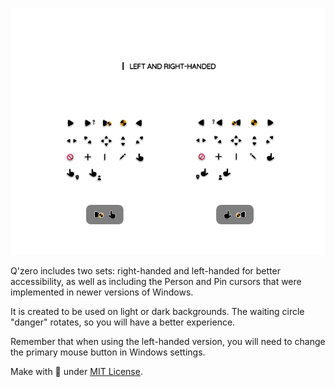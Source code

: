<p align="center"><a href="#"><img alt="Image to Ico" src="assets/Preview-Page.png"/></a></p>

Q'zero includes two sets: right-handed and left-handed for better accessibility, as well as including the Person and Pin cursors that were implemented in newer versions of Windows.

It is created to be used on light or dark backgrounds. The waiting circle "danger" rotates, so you will have a better experience.

Remember that when using the left-handed version, you will need to change the primary mouse button in Windows settings.

Make with 🖤 under [MIT License](https://github.com/genesistoxical/qzero-cursor/blob/master/LICENSE).
